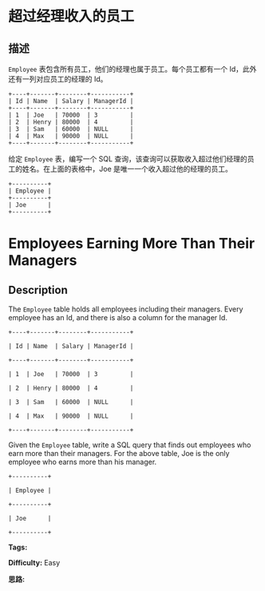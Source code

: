 # 超过经理收入的员工

## 描述

`Employee` 表包含所有员工，他们的经理也属于员工。每个员工都有一个 Id，此外还有一列对应员工的经理的 Id。

    
    
    +----+-------+--------+-----------+
    | Id | Name  | Salary | ManagerId |
    +----+-------+--------+-----------+
    | 1  | Joe   | 70000  | 3         |
    | 2  | Henry | 80000  | 4         |
    | 3  | Sam   | 60000  | NULL      |
    | 4  | Max   | 90000  | NULL      |
    +----+-------+--------+-----------+
    

给定 `Employee` 表，编写一个 SQL 查询，该查询可以获取收入超过他们经理的员工的姓名。在上面的表格中，Joe 是唯一一个收入超过他的经理的员工。

    
    
    +----------+
    | Employee |
    +----------+
    | Joe      |
    +----------+
    



# Employees Earning More Than Their Managers

## Description



The `Employee` table holds all employees including their managers. Every employee has an Id, and there is also a column for the manager Id.

    
    
    +----+-------+--------+-----------+
    | Id | Name  | Salary | ManagerId |
    +----+-------+--------+-----------+
    | 1  | Joe   | 70000  | 3         |
    | 2  | Henry | 80000  | 4         |
    | 3  | Sam   | 60000  | NULL      |
    | 4  | Max   | 90000  | NULL      |
    +----+-------+--------+-----------+
    

Given the `Employee` table, write a SQL query that finds out employees who earn more than their managers. For the above table, Joe is the only employee who earns more than his manager.

    
    
    +----------+
    | Employee |
    +----------+
    | Joe      |
    +----------+
    


**Tags:** 

**Difficulty:** Easy

**思路:**
